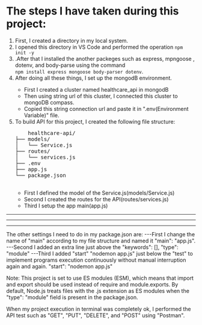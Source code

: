 <h1>The steps I have taken during this project:</h1>
<ol>
  <li>First, I created a directory in my local system.</li>
  <li>I opened this directory in VS Code and performed the operation <code>npm init -y</code></li>
  <li>.After that I installed the another packeges such as express, mpngoose , dotenv, and body-parse using the command <br />
<code>npm install express mongoose body-parser dotenv</code>.
</li>
  <li>After doing all these things, I set up the mongodB environment.</li>
  <ul>
    <li>First I created a cluster named healthcare_api in mongodB</li>
    <li>Then using string url of this cluster, I connected this cluster to mongoDB compass.</li>
    <li>Copied this string connection url and paste it in ".env(Environment Variable)" file.</li>
  </ul>
  <li>To build API for this project, I created the following file structure:</li>
  <pre>
    healthcare-api/
├── models/
│   └── Service.js
├── routes/
│   └── services.js
├── .env
├── app.js
└── package.json 
  </pre>
  <ul>
    <li>First I defined the model of the Service.js(models/Service.js)</li>
    <li>Second I created the routes for the API(routes/services.js)</li>
    <li>Third I setup the app main(app.js)</li>
  </ul>
</ol>


---
---
---

The other settings I need to do in my package.json are: 
---First I change the name of "main" according to my file structure and named it "main": "app.js".
---Second I added an extra line just above the "keywords": [], "type": "module"
---Third I added "start" "nodemon app.js" just below the "test" to implement programs execution continuously without manual interruption again and again.
"start": "nodemon app.js"

Note:
This project is set to use ES modules (ESM), which means that import and export should be used instead of require and module.exports.
By default, Node.js treats files with the .js extension as ES modules when the "type": "module" field is present in the package.json.

When my project execution in terminal was completely ok, I performed the API test such as "GET", "PUT", "DELETE", and "POST" using "Postman".
